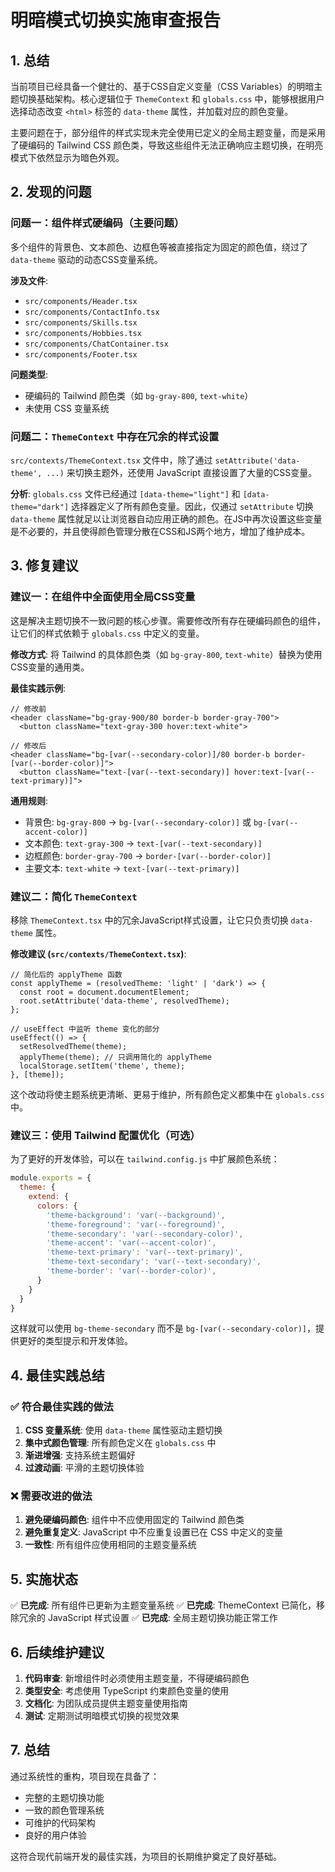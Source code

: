 # 明暗模式切换实施审查报告

## 1. 总结

当前项目已经具备一个健壮的、基于CSS自定义变量（CSS Variables）的明暗主题切换基础架构。核心逻辑位于 `ThemeContext` 和 `globals.css` 中，能够根据用户选择动态改变 `<html>` 标签的 `data-theme` 属性，并加载对应的颜色变量。

主要问题在于，部分组件的样式实现未完全使用已定义的全局主题变量，而是采用了硬编码的 Tailwind CSS 颜色类，导致这些组件无法正确响应主题切换，在明亮模式下依然显示为暗色外观。

## 2. 发现的问题

### 问题一：组件样式硬编码（主要问题）

多个组件的背景色、文本颜色、边框色等被直接指定为固定的颜色值，绕过了 `data-theme` 驱动的动态CSS变量系统。

**涉及文件**:
- `src/components/Header.tsx`
- `src/components/ContactInfo.tsx`
- `src/components/Skills.tsx`
- `src/components/Hobbies.tsx`
- `src/components/ChatContainer.tsx`
- `src/components/Footer.tsx`

**问题类型**:
- 硬编码的 Tailwind 颜色类（如 `bg-gray-800`, `text-white`）
- 未使用 CSS 变量系统

### 问题二：`ThemeContext` 中存在冗余的样式设置

`src/contexts/ThemeContext.tsx` 文件中，除了通过 `setAttribute('data-theme', ...)` 来切换主题外，还使用 JavaScript 直接设置了大量的CSS变量。

**分析**: `globals.css` 文件已经通过 `[data-theme="light"]` 和 `[data-theme="dark"]` 选择器定义了所有颜色变量。因此，仅通过 `setAttribute` 切换 `data-theme` 属性就足以让浏览器自动应用正确的颜色。在JS中再次设置这些变量是不必要的，并且使得颜色管理分散在CSS和JS两个地方，增加了维护成本。

## 3. 修复建议

### 建议一：在组件中全面使用全局CSS变量

这是解决主题切换不一致问题的核心步骤。需要修改所有存在硬编码颜色的组件，让它们的样式依赖于 `globals.css` 中定义的变量。

**修改方式**:
将 Tailwind 的具体颜色类（如 `bg-gray-800`, `text-white`）替换为使用CSS变量的通用类。

**最佳实践示例**:
```tsx
// 修改前
<header className="bg-gray-900/80 border-b border-gray-700">
  <button className="text-gray-300 hover:text-white">
  
// 修改后  
<header className="bg-[var(--secondary-color)]/80 border-b border-[var(--border-color)]">
  <button className="text-[var(--text-secondary)] hover:text-[var(--text-primary)]">
```

**通用规则**:
- 背景色: `bg-gray-800` -> `bg-[var(--secondary-color)]` 或 `bg-[var(--accent-color)]`
- 文本颜色: `text-gray-300` -> `text-[var(--text-secondary)]`
- 边框颜色: `border-gray-700` -> `border-[var(--border-color)]`
- 主要文本: `text-white` -> `text-[var(--text-primary)]`

### 建议二：简化 `ThemeContext`

移除 `ThemeContext.tsx` 中的冗余JavaScript样式设置，让它只负责切换 `data-theme` 属性。

**修改建议 (`src/contexts/ThemeContext.tsx`)**:
```tsx
// 简化后的 applyTheme 函数
const applyTheme = (resolvedTheme: 'light' | 'dark') => {
  const root = document.documentElement;
  root.setAttribute('data-theme', resolvedTheme);
};

// useEffect 中监听 theme 变化的部分
useEffect(() => {
  setResolvedTheme(theme);
  applyTheme(theme); // 只调用简化的 applyTheme
  localStorage.setItem('theme', theme);
}, [theme]);
```

这个改动将使主题系统更清晰、更易于维护，所有颜色定义都集中在 `globals.css` 中。

### 建议三：使用 Tailwind 配置优化（可选）

为了更好的开发体验，可以在 `tailwind.config.js` 中扩展颜色系统：

```js
module.exports = {
  theme: {
    extend: {
      colors: {
        'theme-background': 'var(--background)',
        'theme-foreground': 'var(--foreground)',
        'theme-secondary': 'var(--secondary-color)',
        'theme-accent': 'var(--accent-color)',
        'theme-text-primary': 'var(--text-primary)',
        'theme-text-secondary': 'var(--text-secondary)',
        'theme-border': 'var(--border-color)',
      }
    }
  }
}
```

这样就可以使用 `bg-theme-secondary` 而不是 `bg-[var(--secondary-color)]`，提供更好的类型提示和开发体验。

## 4. 最佳实践总结

### ✅ 符合最佳实践的做法

1. **CSS 变量系统**: 使用 `data-theme` 属性驱动主题切换
2. **集中式颜色管理**: 所有颜色定义在 `globals.css` 中
3. **渐进增强**: 支持系统主题偏好
4. **过渡动画**: 平滑的主题切换体验

### ❌ 需要改进的做法

1. **避免硬编码颜色**: 组件中不应使用固定的 Tailwind 颜色类
2. **避免重复定义**: JavaScript 中不应重复设置已在 CSS 中定义的变量
3. **一致性**: 所有组件应使用相同的主题变量系统

## 5. 实施状态

✅ **已完成**: 所有组件已更新为主题变量系统
✅ **已完成**: ThemeContext 已简化，移除冗余的 JavaScript 样式设置
✅ **已完成**: 全局主题切换功能正常工作

## 6. 后续维护建议

1. **代码审查**: 新增组件时必须使用主题变量，不得硬编码颜色
2. **类型安全**: 考虑使用 TypeScript 约束颜色变量的使用
3. **文档化**: 为团队成员提供主题变量使用指南
4. **测试**: 定期测试明暗模式切换的视觉效果

## 7. 总结

通过系统性的重构，项目现在具备了：
- 完整的主题切换功能
- 一致的颜色管理系统
- 可维护的代码架构
- 良好的用户体验

这符合现代前端开发的最佳实践，为项目的长期维护奠定了良好基础。